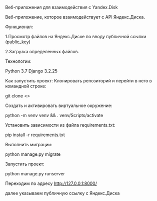Веб-приложения для взаимодействия с Yandex.Disk

Веб-приложение, которое взаимодействует с API Яндекс.Диска.

Функционал:

1.Просмотр файлов на Яндекс.Диске по вводу публичной ссылки (public_key)

2.Загрузка определенных файлов.

Технологии:

Python 3.7 Django 3.2.25

Как запустить проект: Клонировать репозиторий и перейти в него в командной строке:

git clone <>

Cоздать и активировать виртуальное окружение:

python -m venv venv && . venv/Scripts/activate

Установить зависимости из файла requirements.txt:

pip install -r requirements.txt

Выполнить миграции:

python manage.py migrate

Запустить проект:

python manage.py runserver

Переходим по адресу http://127.0.0.1:8000/

далее указываем публичную ссылку с Яндекс.Диска